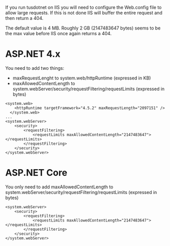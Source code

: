 If you run tusdotnet on IIS you will need to configure the Web.config file to allow large requests. 
If this is not done IIS will buffer the entire request and then return a 404. 

The default value is 4 MB.
Roughly 2 GB (2147483647 bytes) seems to be the max value before IIS once again returns a 404.

# ASP.NET 4.x

You need to add two things:
* maxRequestLenght to system.web/httpRuntime (expressed in KB)
* maxAllowedContentLength to system.webServer/security/requestFiltering/requestLimits (expressed in bytes)

```
<system.web>
    <httpRuntime targetFramework="4.5.2" maxRequestLength="2097151" />
  </system.web>
...
<system.webServer>
	<security>
		<requestFiltering>
			<requestLimits maxAllowedContentLength="2147483647"></requestLimits>
		</requestFiltering>
	</security>
</system.webServer>

```

# ASP.NET Core

You only need to add maxAllowedContentLength to system.webServer/security/requestFiltering/requestLimits (expressed in bytes)

```
<system.webServer>
	<security>
		<requestFiltering>
			<requestLimits maxAllowedContentLength="2147483647"></requestLimits>
		</requestFiltering>
	</security>
</system.webServer>
```

